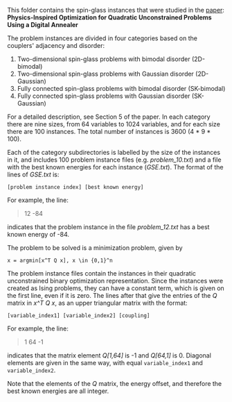 This folder contains the spin-glass instances that were studied in the [paper](https://www.frontiersin.org/articles/10.3389/fphy.2019.00048/full): **Physics-Inspired Optimization for Quadratic Unconstrained Problems Using a Digital Annealer**

The problem instances are divided in four categories based on the couplers' adjacency and disorder: 
1. Two-dimensional spin-glass problems with bimodal disorder (2D-bimodal)
2. Two-dimensional spin-glass problems with Gaussian disorder (2D-Gaussian)
3. Fully connected spin-glass problems with bimodal disorder (SK-bimodal)
4. Fully connected spin-glass problems with Gaussian disorder (SK-Gaussian)

For a detailed description, see Section 5 of the paper. In each category there are nine sizes, from
64 variables to 1024 variables, and for each size there are 100 instances. The total number
of instances is 3600 (4 * 9 * 100).

Each of the category subdirectories is labelled by the size of the instances in it, and
includes 100 problem instance files (e.g. *problem_10.txt*) and a file with the best known
energies for each instance (_GSE.txt_). The format of the lines of _GSE.txt_ is:
```
[problem instance index] [best known energy]
```
For example, the line:
> 12 -84

indicates that the problem instance in the file *problem_12.txt* has a best known energy of -84.

The problem to be solved is a minimization problem, given by 
```
x = argmin[x^T Q x], x \in {0,1}^n 
```
The problem instance files contain the instances in their quadratic unconstrained binary optimization 
representation. Since the instances were created as Ising problems, they can have a constant term, 
which is given on the first line, even if it is zero. The lines after that give the entries of 
the _Q_ matrix in _x^T Q x_, as an upper triangular matrix with the format:

```
[variable_index1] [variable_index2] [coupling]
```
For example, the line:
> 1 64 -1

indicates that the matrix element _Q[1,64]_ is -1 and _Q[64,1]_ is 0. Diagonal elements are given in the same way,
with equal ```variable_index1``` and ```variable_index2```. 

Note that the elements of the _Q_ matrix, the energy offset, and therefore the best known energies
are all integer.
